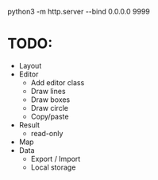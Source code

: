 python3 -m http.server --bind 0.0.0.0 9999

# TODO:
- Layout
- Editor
    - Add editor class
    - Draw lines
    - Draw boxes
    - Draw circle
    - Copy/paste
- Result
    - read-only
- Map
- Data
    - Export / Import
    - Local storage
